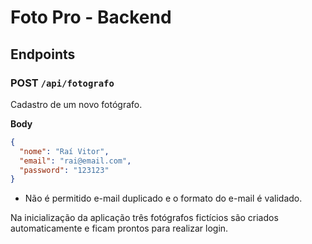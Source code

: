 # Foto Pro - Backend

## Endpoints

### POST `/api/fotografo`

Cadastro de um novo fotógrafo.

**Body**

```json
{
  "nome": "Raí Vitor",
  "email": "rai@email.com",
  "password": "123123"
}
```

- Não é permitido e-mail duplicado e o formato do e-mail é validado.

Na inicialização da aplicação três fotógrafos fictícios são criados automaticamente e ficam prontos para realizar login.
